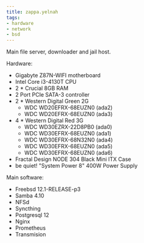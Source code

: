 ```yaml
---
title: zappa.yelnah
tags:
- hardware
- network
- bsd
---
```


Main file server, downloader and jail host.

Hardware:

- Gigabyte Z87N-WIFI motherboard
- Intel Core i3-4130T CPU
- 2 * Crucial 8GB RAM
- 2 Port PCIe SATA-3 controller
- 2 * Western Digital Green 2G
  - WDC WD20EFRX-68EUZN0 (ada2)
  - WDC WD20EFRX-68EUZN0 (ada3)
- 4 * Western Digital Red 3G
  - WDC WD30EZRX-22D8PB0 (ada0)
  - WDC WD30EFRX-68EUZN0 (ada1)
  - WDC WD30EFRX-68N32N0 (ada4)
  - WDC WD30EFRX-68EUZN0 (ada5)
  - WDC WD30EFRX-68EUZN0 (ada6)
- Fractal Design NODE 304 Black Mini ITX Case
- be quiet! "System Power 8" 400W Power Supply

Main software:

- Freebsd 12.1-RELEASE-p3
- Samba 4.10
- NFSd
- Syncthing
- Postgresql 12
- Nginx
- Prometheus
- Transmision

